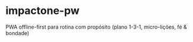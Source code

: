 # impactone-pw
PWA offline-first para rotina com propósito (plano 1-3-1, micro-lições, fé &amp; bondade)
